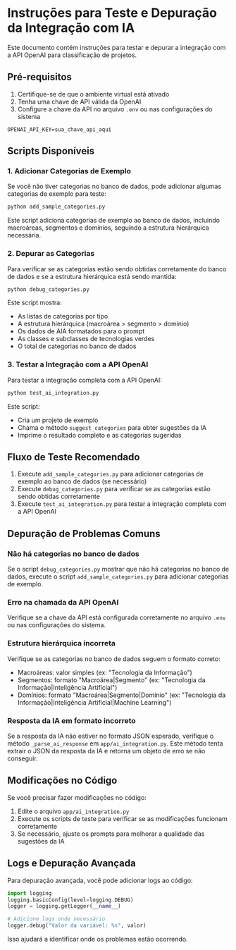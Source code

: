 # Instruções para Teste e Depuração da Integração com IA

Este documento contém instruções para testar e depurar a integração com a API OpenAI para classificação de projetos.

## Pré-requisitos

1. Certifique-se de que o ambiente virtual está ativado
2. Tenha uma chave de API válida da OpenAI
3. Configure a chave da API no arquivo `.env` ou nas configurações do sistema

```
OPENAI_API_KEY=sua_chave_api_aqui
```

## Scripts Disponíveis

### 1. Adicionar Categorias de Exemplo

Se você não tiver categorias no banco de dados, pode adicionar algumas categorias de exemplo para teste:

```bash
python add_sample_categories.py
```

Este script adiciona categorias de exemplo ao banco de dados, incluindo macroáreas, segmentos e domínios, seguindo a estrutura hierárquica necessária.

### 2. Depurar as Categorias

Para verificar se as categorias estão sendo obtidas corretamente do banco de dados e se a estrutura hierárquica está sendo mantida:

```bash
python debug_categories.py
```

Este script mostra:
- As listas de categorias por tipo
- A estrutura hierárquica (macroárea > segmento > domínio)
- Os dados de AIA formatados para o prompt
- As classes e subclasses de tecnologias verdes
- O total de categorias no banco de dados

### 3. Testar a Integração com a API OpenAI

Para testar a integração completa com a API OpenAI:

```bash
python test_ai_integration.py
```

Este script:
- Cria um projeto de exemplo
- Chama o método `suggest_categories` para obter sugestões da IA
- Imprime o resultado completo e as categorias sugeridas

## Fluxo de Teste Recomendado

1. Execute `add_sample_categories.py` para adicionar categorias de exemplo ao banco de dados (se necessário)
2. Execute `debug_categories.py` para verificar se as categorias estão sendo obtidas corretamente
3. Execute `test_ai_integration.py` para testar a integração completa com a API OpenAI

## Depuração de Problemas Comuns

### Não há categorias no banco de dados

Se o script `debug_categories.py` mostrar que não há categorias no banco de dados, execute o script `add_sample_categories.py` para adicionar categorias de exemplo.

### Erro na chamada da API OpenAI

Verifique se a chave da API está configurada corretamente no arquivo `.env` ou nas configurações do sistema.

### Estrutura hierárquica incorreta

Verifique se as categorias no banco de dados seguem o formato correto:
- Macroáreas: valor simples (ex: "Tecnologia da Informação")
- Segmentos: formato "Macroárea|Segmento" (ex: "Tecnologia da Informação|Inteligência Artificial")
- Domínios: formato "Macroárea|Segmento|Domínio" (ex: "Tecnologia da Informação|Inteligência Artificial|Machine Learning")

### Resposta da IA em formato incorreto

Se a resposta da IA não estiver no formato JSON esperado, verifique o método `_parse_ai_response` em `app/ai_integration.py`. Este método tenta extrair o JSON da resposta da IA e retorna um objeto de erro se não conseguir.

## Modificações no Código

Se você precisar fazer modificações no código:

1. Edite o arquivo `app/ai_integration.py`
2. Execute os scripts de teste para verificar se as modificações funcionam corretamente
3. Se necessário, ajuste os prompts para melhorar a qualidade das sugestões da IA

## Logs e Depuração Avançada

Para depuração avançada, você pode adicionar logs ao código:

```python
import logging
logging.basicConfig(level=logging.DEBUG)
logger = logging.getLogger(__name__)

# Adicione logs onde necessário
logger.debug("Valor da variável: %s", valor)
```

Isso ajudará a identificar onde os problemas estão ocorrendo.
